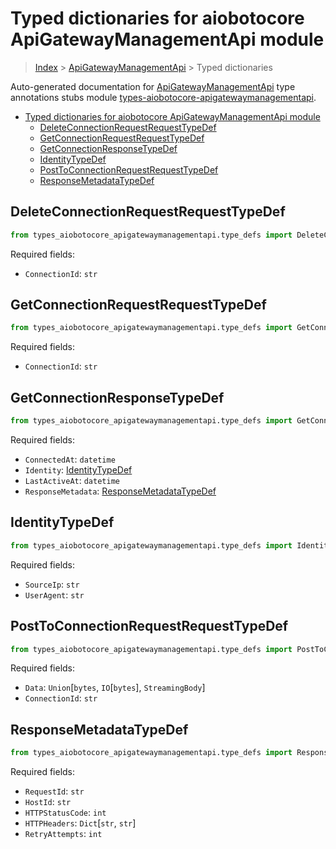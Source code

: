 <a id="typed-dictionaries-for-aiobotocore-apigatewaymanagementapi-module"></a>

# Typed dictionaries for aiobotocore ApiGatewayManagementApi module

> [Index](..) > [ApiGatewayManagementApi](.) > Typed dictionaries

Auto-generated documentation for
[ApiGatewayManagementApi](https://boto3.amazonaws.com/v1/documentation/api/latest/reference/services/apigatewaymanagementapi.html#ApiGatewayManagementApi)
type annotations stubs module
[types-aiobotocore-apigatewaymanagementapi](https://pypi.org/project/types-aiobotocore-apigatewaymanagementapi/).

- [Typed dictionaries for aiobotocore ApiGatewayManagementApi module](#typed-dictionaries-for-aiobotocore-apigatewaymanagementapi-module)
  - [DeleteConnectionRequestRequestTypeDef](#deleteconnectionrequestrequesttypedef)
  - [GetConnectionRequestRequestTypeDef](#getconnectionrequestrequesttypedef)
  - [GetConnectionResponseTypeDef](#getconnectionresponsetypedef)
  - [IdentityTypeDef](#identitytypedef)
  - [PostToConnectionRequestRequestTypeDef](#posttoconnectionrequestrequesttypedef)
  - [ResponseMetadataTypeDef](#responsemetadatatypedef)

<a id="deleteconnectionrequestrequesttypedef"></a>

## DeleteConnectionRequestRequestTypeDef

```python
from types_aiobotocore_apigatewaymanagementapi.type_defs import DeleteConnectionRequestRequestTypeDef
```

Required fields:

- `ConnectionId`: `str`

<a id="getconnectionrequestrequesttypedef"></a>

## GetConnectionRequestRequestTypeDef

```python
from types_aiobotocore_apigatewaymanagementapi.type_defs import GetConnectionRequestRequestTypeDef
```

Required fields:

- `ConnectionId`: `str`

<a id="getconnectionresponsetypedef"></a>

## GetConnectionResponseTypeDef

```python
from types_aiobotocore_apigatewaymanagementapi.type_defs import GetConnectionResponseTypeDef
```

Required fields:

- `ConnectedAt`: `datetime`
- `Identity`: [IdentityTypeDef](./type_defs.md#identitytypedef)
- `LastActiveAt`: `datetime`
- `ResponseMetadata`:
  [ResponseMetadataTypeDef](./type_defs.md#responsemetadatatypedef)

<a id="identitytypedef"></a>

## IdentityTypeDef

```python
from types_aiobotocore_apigatewaymanagementapi.type_defs import IdentityTypeDef
```

Required fields:

- `SourceIp`: `str`
- `UserAgent`: `str`

<a id="posttoconnectionrequestrequesttypedef"></a>

## PostToConnectionRequestRequestTypeDef

```python
from types_aiobotocore_apigatewaymanagementapi.type_defs import PostToConnectionRequestRequestTypeDef
```

Required fields:

- `Data`: `Union`\[`bytes`, `IO`\[`bytes`\], `StreamingBody`\]
- `ConnectionId`: `str`

<a id="responsemetadatatypedef"></a>

## ResponseMetadataTypeDef

```python
from types_aiobotocore_apigatewaymanagementapi.type_defs import ResponseMetadataTypeDef
```

Required fields:

- `RequestId`: `str`
- `HostId`: `str`
- `HTTPStatusCode`: `int`
- `HTTPHeaders`: `Dict`\[`str`, `str`\]
- `RetryAttempts`: `int`
